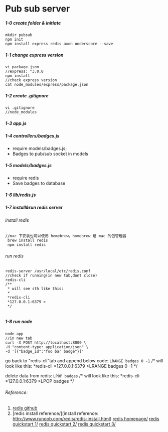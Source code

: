# Pub sub server

##### 1-0 create folder & initiate
```
mkdir pubsub
npm init
npm install express redis axon underscore --save
```

##### 1-1 change express version
```
vi package.json
//express: ^3.0.0
npm install
//check express version
cat node_modules/express/package.json
```

##### 1-2 create .gitignore
```
vi .gitignore
//node_modules
```
##### 1-3 app.js
##### 1-4 controllers/badges.js 
- require models/badges.js; 
- Badges to pub/sub socket in models
##### 1-5 models/badges.js 
- require redis
- Save badges to database
##### 1-6 lib/redis.js

##### 1-7 install&run redis server

###### install redis
```
//mac 下安装也可以使用 homebrew，homebrew 是 mac 的包管理器
 brew install redis
 npm install redis
```

###### run redis 

``` 
redis-server /usr/local/etc/redis.conf
//check if running(in new tab,dont close)
redis-cli
/**
 * will see sth like this:
 * 
 *redis-cli
 *127.0.0.1:6379 >
 */
 

```
#####  1-8 run node 

```
node app
//in new tab 
curl -X POST http://localhost:8000 \
-H "content-type: application/json" \
-d '[{"badge_id":"foo bar badge"}]'
```

go back to "redis-cli"tab and append below code:
`LRANGE badges 0 -1`
 /* will look like this:
 *redis-cli
 *127.0.0.1:6379 >LRANGE badges 0 -1
 */

delete data from redis:
`LPOP badges`
 /* will look like this:
 *redis-cli
 *127.0.0.1:6379 >LPOP badges 
 */










###### Reference:
1. [redis github](https://github.com/NodeRedis/node_redis)
2. [redis install reference/](install reference: http://www.runoob.com/redis/redis-install.html)
[redis homepage/](http://try.redis.io) 
[redis quickstart 1/](http://www.yiibai.com/redis/redis_quick_guide.html)
[redis quickstart 2/](http://www.epubit.com.cn/article/200)
[redis quickstart 3/](http://blog.jobbole.com/tag/redis/)
